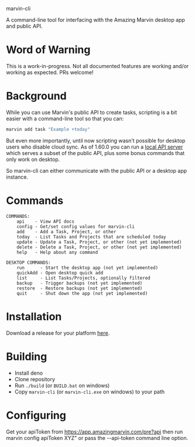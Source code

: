 marvin-cli

A command-line tool for interfacing with the Amazing Marvin desktop app and public API.

# Word of Warning

This is a work-in-progress. Not all documented features are working and/or
working as expected. PRs welcome!

# Background

While you can use Marvin's public API to create tasks, scripting is a bit
easier with a command-line tool so that you can:

```bash
marvin add task "Example +today"
```

But even more importantly, until now scripting wasn't possible for desktop
users who disable cloud sync. As of 1.60.0 you can run a
[local API server](https://help.amazingmarvin.com/en/articles/5165191-desktop-local-api-server)
which serves a subset of the public API, plus some bonus commands that only
work on desktop.

So marvin-cli can either communicate with the public API or a desktop app
instance.

# Commands

```
COMMANDS:
    api    - View API docs
    config - Get/set config values for marvin-cli
    add    - Add a Task, Project, or other
    today  - List Tasks and Projects that are scheduled today
    update - Update a Task, Project, or other (not yet implemented)
    delete - Delete a Task, Project, or other (not yet implemented)
    help   - Help about any command

DESKTOP COMMANDS:
    run      - Start the desktop app (not yet implemented)
    quickAdd - Open desktop quick add
    list     - List Tasks/Projects, optionally filtered
    backup   - Trigger backups (not yet implemented)
    restore  - Restore backups (not yet implemented)
    quit     - Shut down the app (not yet implemented)
```

# Installation

Download a release for your platform [here](https://github.com/amazingmarvin/marvin-cli/releases).

# Building

* Install deno
* Clone repository
* Run `./build` (or `BUILD.bat` on windows)
* Copy `marvin-cli` (or `marvin-cli.exe` on windows) to your path

# Configuring

Get your apiToken from https://app.amazingmarvin.com/pre?api then run marvin config apiToken XYZ" or pass the --api-token command line option.
